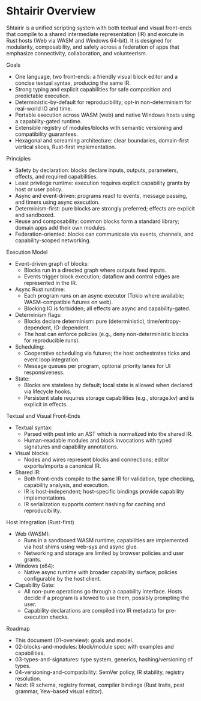 # Shtairir Overview

Shtairir is a unified scripting system with both textual and visual front-ends that compile to a shared intermediate representation (IR) and execute in Rust hosts (Web via WASM and Windows 64-bit). It is designed for modularity, composability, and safety across a federation of apps that emphasize connectivity, collaboration, and volunteerism.

Goals
- One language, two front-ends: a friendly visual block editor and a concise textual syntax, producing the same IR.
- Strong typing and explicit capabilities for safe composition and predictable execution.
- Deterministic-by-default for reproducibility; opt-in non-determinism for real-world IO and time.
- Portable execution across WASM (web) and native Windows hosts using a capability-gated runtime.
- Extensible registry of modules/blocks with semantic versioning and compatibility guarantees.
- Hexagonal and screaming architecture: clear boundaries, domain-first vertical slices, Rust-first implementation.

Principles
- Safety by declaration: blocks declare inputs, outputs, parameters, effects, and required capabilities.
- Least privilege runtime: execution requires explicit capability grants by host or user policy.
- Async and event-driven: programs react to events, message passing, and timers using async execution.
- Determinism-first: pure blocks are strongly preferred; effects are explicit and sandboxed.
- Reuse and composability: common blocks form a standard library; domain apps add their own modules.
- Federation-oriented: blocks can communicate via events, channels, and capability-scoped networking.

Execution Model
- Event-driven graph of blocks:
  - Blocks run in a directed graph where outputs feed inputs.
  - Events trigger block execution; dataflow and control edges are represented in the IR.
- Async Rust runtime:
  - Each program runs on an async executor (Tokio where available; WASM-compatible futures on web).
  - Blocking IO is forbidden; all effects are async and capability-gated.
- Determinism flags:
  - Blocks declare determinism: pure (deterministic), time/entropy-dependent, IO-dependent.
  - The host can enforce policies (e.g., deny non-deterministic blocks for reproducible runs).
- Scheduling:
  - Cooperative scheduling via futures; the host orchestrates ticks and event loop integration.
  - Message queues per program, optional priority lanes for UI responsiveness.
- State:
  - Blocks are stateless by default; local state is allowed when declared via lifecycle hooks.
  - Persistent state requires storage capabilities (e.g., storage.kv) and is explicit in effects.

Textual and Visual Front-Ends
- Textual syntax:
  - Parsed with pest into an AST which is normalized into the shared IR.
  - Human-readable modules and block invocations with typed signatures and capability annotations.
- Visual blocks:
  - Nodes and wires represent blocks and connections; editor exports/imports a canonical IR.
- Shared IR:
  - Both front-ends compile to the same IR for validation, type checking, capability analysis, and execution.
  - IR is host-independent; host-specific bindings provide capability implementations.
  - IR serialization supports content hashing for caching and reproducibility.

Host Integration (Rust-first)
- Web (WASM):
  - Runs in a sandboxed WASM runtime; capabilities are implemented via host shims using web-sys and async glue.
  - Networking and storage are limited by browser policies and user grants.
- Windows (x64):
  - Native async runtime with broader capability surface; policies configurable by the host client.
- Capability Gate:
  - All non-pure operations go through a capability interface. Hosts decide if a program is allowed to use them, possibly prompting the user.
  - Capability declarations are compiled into IR metadata for pre-execution checks.

Roadmap
- This document (01-overview): goals and model.
- 02-blocks-and-modules: block/module spec with examples and capabilities.
- 03-types-and-signatures: type system, generics, hashing/versioning of types.
- 04-versioning-and-compatibility: SemVer policy, IR stability, registry resolution.
- Next: IR schema, registry format, compiler bindings (Rust traits, pest grammar, Yew-based visual editor).